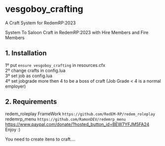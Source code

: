 # vesgoboy_crafting
A Craft System for RedemRP:2023

System To Saloon Craft in RedemRP:2023 with Hire Members and Fire Members
## 1. Installation
1º put ```ensure vesgoboy_crafting``` in resources.cfx<br>
2º change crafts in config.lua<br>
3º set job as config.lua<br>
4º set jobgrade more then 4 to be a boss of craft (Job Grade < 4 is a normal employer)


## 2. Requirements
redem_roleplay FrameWork ```https://github.com/RedEM-RP/redem_roleplay```<br>
redemrp_menu ```https://github.com/RamonDEV/redemrp_menu```<br>
https://www.paypal.com/donate/?hosted_button_id=BEW7YFJM5FA24
Enjoy :)

You need to create itens to craft....
